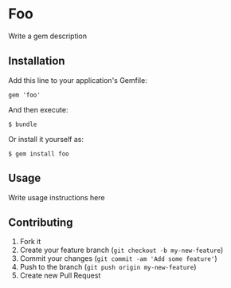 # Foo

 Write a gem description

## Installation

Add this line to your application's Gemfile:

    gem 'foo'

And then execute:

    $ bundle

Or install it yourself as:

    $ gem install foo

## Usage

 Write usage instructions here

## Contributing

1. Fork it
2. Create your feature branch (`git checkout -b my-new-feature`)
3. Commit your changes (`git commit -am 'Add some feature'`)
4. Push to the branch (`git push origin my-new-feature`)
5. Create new Pull Request

